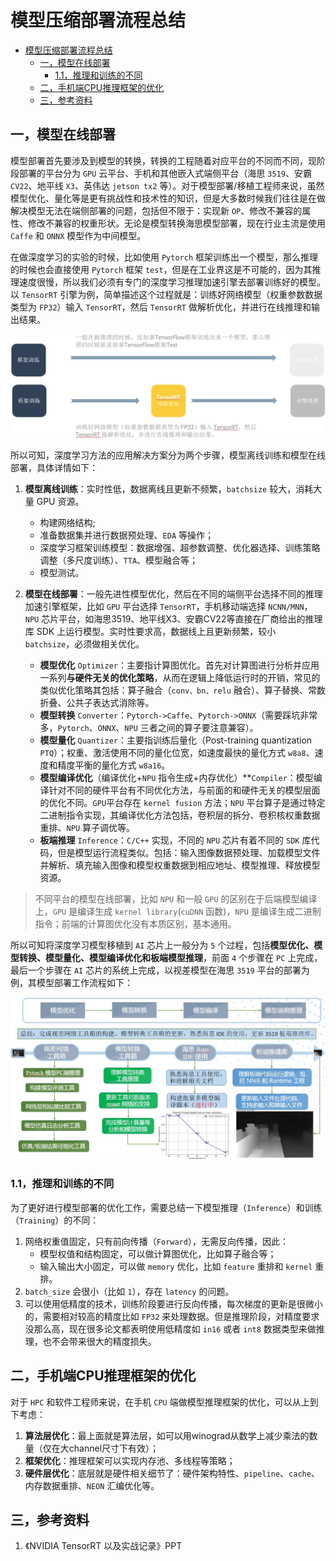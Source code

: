 # 模型压缩部署流程总结
- [模型压缩部署流程总结](#模型压缩部署流程总结)
  - [一，模型在线部署](#一模型在线部署)
    - [1.1，推理和训练的不同](#11推理和训练的不同)
  - [二，手机端CPU推理框架的优化](#二手机端cpu推理框架的优化)
  - [三，参考资料](#三参考资料)

## 一，模型在线部署

模型部署首先要涉及到模型的转换，转换的工程随着对应平台的不同而不同，现阶段部署的平台分为 `GPU` 云平台、手机和其他嵌入式端侧平台（海思 `3519`、安霸 `CV22`、地平线 `X3`、英伟达 `jetson tx2` 等）。对于模型部署/移植工程师来说，虽然模型优化、量化等是更有挑战性和技术性的知识，但是大多数时候我们往往是在做解决模型无法在端侧部署的问题，包括但不限于：实现新 `OP`、修改不兼容的属性、修改不兼容的权重形状。无论是模型转换海思模型部署，现在行业主流是使用 `Caffe` 和 `ONNX` 模型作为中间模型。

在做深度学习的实验的时候，比如使用 `Pytorch` 框架训练出一个模型，那么推理的时候也会直接使用 `Pytorch` 框架 `test`，但是在工业界这是不可能的，因为其推理速度很慢，所以我们必须有专门的深度学习推理加速引擎去部署训练好的模型。以 `TensorRT` 引擎为例，简单描述这个过程就是：训练好网络模型（权重参数数据类型为 `FP32`）输入 `TensorRT`，然后 `TensorRT` 做解析优化，并进行在线推理和输出结果。

![训练和推理.jpg](../data/images/训练和推理.jpg)

所以可知，深度学习方法的应用解决方案分为两个步骤，模型离线训练和模型在线部署，具体详情如下：

1. **模型离线训练**：实时性低，数据离线且更新不频繁，`batchsize` 较大，消耗大量 GPU 资源。
    + 构建网络结构;
    + 准备数据集并进行数据预处理、`EDA` 等操作；
    + 深度学习框架训练模型：数据增强、超参数调整、优化器选择、训练策略调整（多尺度训练）、`TTA`、模型融合等；
    + 模型测试。

2. **模型在线部署**：一般先进性模型优化，然后在不同的端侧平台选择不同的推理加速引擎框架，比如 `GPU` 平台选择 `TensorRT`，手机移动端选择 `NCNN/MNN`，`NPU` 芯片平台，如海思3519、地平线X3、安霸CV22等直接在厂商给出的推理库 SDK 上运行模型。实时性要求高，数据线上且更新频繁，较小 `batchsize`，必须做相关优化。

    + **模型优化** `Optimizer`：主要指计算图优化。首先对计算图进行分析并应用一系列**与硬件无关的优化策略**，从而在逻辑上降低运行时的开销，常见的类似优化策略其包括：算子融合（`conv、bn、relu` 融合）、算子替换、常数折叠、公共子表达式消除等。
    + **模型转换** `Converter`：`Pytorch->Caffe`、`Pytorch->ONNX`（需要踩坑非常多，`Pytorch`、`ONNX`、`NPU` 三者之间的算子要注意兼容）。
    + **模型量化** `Quantizer`：主要指训练后量化（Post-training quantization `PTQ`）；权重、激活使用不同的量化位宽，如速度最快的量化方式 `w8a8`、速度和精度平衡的量化方式 `w8a16`。
    + **模型编译优化**（编译优化+`NPU` 指令生成+内存优化）**`Compiler`：模型编译针对不同的硬件平台有不同优化方法，与前面的和硬件无关的模型层面的优化不同。`GPU`平台存在 `kernel fusion` 方法；`NPU` 平台算子是通过特定二进制指令实现，其编译优化方法包括，卷积层的拆分、卷积核权重数据重排、`NPU` 算子调优等。
    + **板端推理** `Inference`：`C/C++` 实现，不同的 `NPU` 芯片有着不同的 `SDK` 库代码，但是模型运行流程类似。包括：输入图像数据预处理、加载模型文件并解析、填充输入图像和模型权重数据到相应地址、模型推理、释放模型资源。

> 不同平台的模型在线部署，比如 `NPU` 和一般 `GPU` 的区别在于后端模型编译上，`GPU` 是编译生成 `kernel library`(`cuDNN` 函数)，`NPU` 是编译生成二进制指令；前端的计算图优化没有本质区别，基本通用。

所以可知将深度学习模型移植到 `AI` 芯片上一般分为 `5` 个过程，包括**模型优化、模型转换、模型量化、模型编译优化和板端模型推理**，前面 `4` 个步骤在 `PC` 上完成，最后一个步骤在 `AI` 芯片的系统上完成，以视差模型在海思 `3519` 平台的部署为例，其模型部署工作流程如下：

![视差模型在海思3519平台部署工作流程.png](../data/images/视差模型在海思3519平台部署流程.jpg)

### 1.1，推理和训练的不同

为了更好进行模型部署的优化工作，需要总结一下模型推理（`Inference`）和训练（`Training`）的不同：

1. 网络权重值固定，只有前向传播（`Forward`），无需反向传播，因此：
    + 模型权值和结构固定，可以做计算图优化，比如算子融合等；
    + 输入输出大小固定，可以做 `memory` 优化，比如 `feature` 重排和 `kernel` 重排。
2. `batch_size` 会很小（比如 `1`），存在 `latency` 的问题。
3. 可以使用低精度的技术，训练阶段要进行反向传播，每次梯度的更新是很微小的，需要相对较高的精度比如 `FP32` 来处理数据。但是推理阶段，对精度要求没那么高，现在很多论文都表明使用低精度如 `in16` 或者 `int8` 数据类型来做推理，也不会带来很大的精度损失。

## 二，手机端CPU推理框架的优化

对于 `HPC` 和软件工程师来说，在手机 `CPU` 端做模型推理框架的优化，可以从上到下考虑：

1. **算法层优化**：最上面就是算法层，如可以用winograd从数学上减少乘法的数量（仅在大channel尺寸下有效）；
2. **框架优化**：推理框架可以实现内存池、多线程等策略；
3. **硬件层优化**：底层就是硬件相关细节了：硬件架构特性、`pipeline`、`cache`、内存数据重排、`NEON` 汇编优化等。

## 三，参考资料

1. 《NVIDIA TensorRT 以及实战记录》PPT
